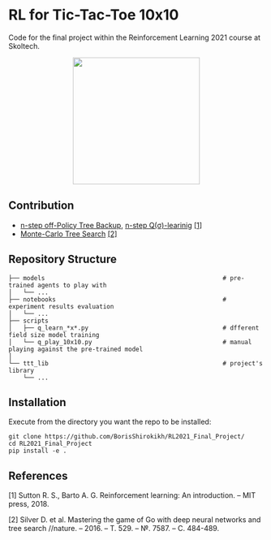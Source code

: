 # RL for Tic-Tac-Toe 10x10

Code for the final project within the Reinforcement Learning 2021 course at Skoltech.

<div align="center">
<img src="https://user-images.githubusercontent.com/25771270/139085627-17feb7e2-e747-4b54-a927-384fe15af2f9.gif" width="250">
</div>

## Contribution
- [n-step off-Policy Tree Backup](ttt_lib/off_policy_tree_backup.py), [n-step Q(σ)-learinig](ttt_lib/q_learning.py) [[1]](#1)
- [Monte-Carlo Tree Search](https://github.com/BorisShirokikh/RL2021_Final_Project/blob/main/ttt_lib/monte_carlo_tree_search.py) [[2]](#2)


## Repository Structure
```
├── models                                                 # pre-trained agents to play with
│   └── ...
├── notebooks                                              # experiment results evaluation
│   └── ...
├── scripts
│   ├── q_learn_*x*.py                                     # dfferent field size model training
│   └── q_play_10x10.py                                    # manual playing against the pre-trained model
│
└── ttt_lib                                                # project's library
    └── ...
```

## Installation
Execute from the directory you want the repo to be installed:

```
git clone https://github.com/BorisShirokikh/RL2021_Final_Project/
cd RL2021_Final_Project
pip install -e .
```


## References
<a id="1">[1]</a> Sutton R. S., Barto A. G. Reinforcement learning: An introduction. – MIT press, 2018.

<a id="2">[2]</a> Silver D. et al. Mastering the game of Go with deep neural networks and tree search //nature. – 2016. – Т. 529. – №. 7587. – С. 484-489.
